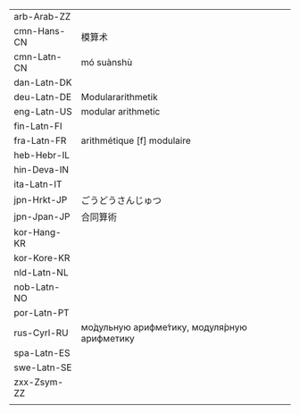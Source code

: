 | | | |
|-|-|-|
| arb-Arab-ZZ |  |  |
| cmn-Hans-CN | 模算术 |  |
| cmn-Latn-CN | mó suànshù |  |
| dan-Latn-DK |  |  |
| deu-Latn-DE | Modulararithmetik |  |
| eng-Latn-US | modular arithmetic |  |
| fin-Latn-FI |  |  |
| fra-Latn-FR | arithmétique [f] modulaire |  |
| heb-Hebr-IL |  |  |
| hin-Deva-IN |  |  |
| ita-Latn-IT |  |  |
| jpn-Hrkt-JP | ごうどうさんじゅつ |  |
| jpn-Jpan-JP | 合同算術 |  |
| kor-Hang-KR |  |  |
| kor-Kore-KR |  |  |
| nld-Latn-NL |  |  |
| nob-Latn-NO |  |  |
| por-Latn-PT |  |  |
| rus-Cyrl-RU | мо́дульную арифме́тику, модуля́рную арифметику |  |
| spa-Latn-ES |  |  |
| swe-Latn-SE |  |  |
| zxx-Zsym-ZZ |  |  |
|  |  |  |